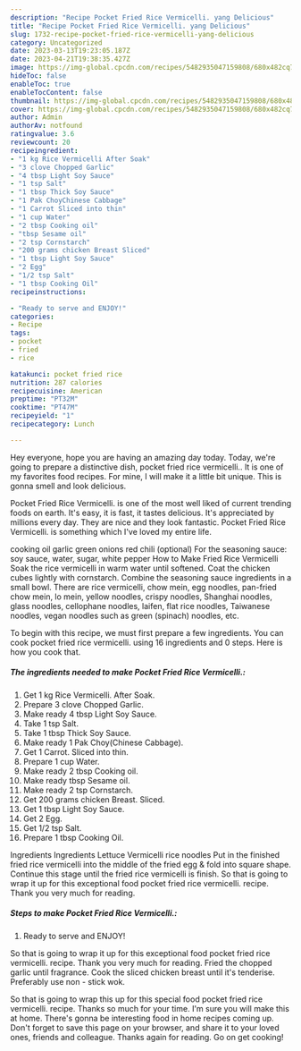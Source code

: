 ```yaml
---
description: "Recipe Pocket Fried Rice Vermicelli. yang Delicious"
title: "Recipe Pocket Fried Rice Vermicelli. yang Delicious"
slug: 1732-recipe-pocket-fried-rice-vermicelli-yang-delicious
category: Uncategorized
date: 2023-03-13T19:23:05.187Z
date: 2023-04-21T19:38:35.427Z
image: https://img-global.cpcdn.com/recipes/5482935047159808/680x482cq70/pocket-fried-rice-vermicelli-recipe-main-photo.jpg
hideToc: false
enableToc: true
enableTocContent: false
thumbnail: https://img-global.cpcdn.com/recipes/5482935047159808/680x482cq70/pocket-fried-rice-vermicelli-recipe-main-photo.jpg
cover: https://img-global.cpcdn.com/recipes/5482935047159808/680x482cq70/pocket-fried-rice-vermicelli-recipe-main-photo.jpg
author: Admin
authorAv: notfound
ratingvalue: 3.6
reviewcount: 20
recipeingredient:
- "1 kg Rice Vermicelli After Soak"
- "3 clove Chopped Garlic"
- "4 tbsp Light Soy Sauce"
- "1 tsp Salt"
- "1 tbsp Thick Soy Sauce"
- "1 Pak ChoyChinese Cabbage"
- "1 Carrot Sliced into thin"
- "1 cup Water"
- "2 tbsp Cooking oil"
- "tbsp Sesame oil"
- "2 tsp Cornstarch"
- "200 grams chicken Breast Sliced"
- "1 tbsp Light Soy Sauce"
- "2 Egg"
- "1/2 tsp Salt"
- "1 tbsp Cooking Oil"
recipeinstructions:

- "Ready to serve and ENJOY!"
categories:
- Recipe
tags:
- pocket
- fried
- rice

katakunci: pocket fried rice 
nutrition: 287 calories
recipecuisine: American
preptime: "PT32M"
cooktime: "PT47M"
recipeyield: "1"
recipecategory: Lunch

---
```



Hey everyone, hope you are having an amazing day today. Today, we're going to prepare a distinctive dish, pocket fried rice vermicelli.. It is one of my favorites food recipes. For mine, I will make it a little bit unique. This is gonna smell and look delicious.

Pocket Fried Rice Vermicelli. is one of the most well liked of current trending foods on earth. It's easy, it is fast, it tastes delicious. It's appreciated by millions every day. They are nice and they look fantastic. Pocket Fried Rice Vermicelli. is something which I've loved my entire life.

cooking oil garlic green onions red chili (optional) For the seasoning sauce: soy sauce, water, sugar, white pepper How to Make Fried Rice Vermicelli Soak the rice vermicelli in warm water until softened. Coat the chicken cubes lightly with cornstarch. Combine the seasoning sauce ingredients in a small bowl. There are rice vermicelli, chow mein, egg noodles, pan-fried chow mein, lo mein, yellow noodles, crispy noodles, Shanghai noodles, glass noodles, cellophane noodles, laifen, flat rice noodles, Taiwanese noodles, vegan noodles such as green (spinach) noodles, etc.


To begin with this recipe, we must first prepare a few ingredients. You can cook pocket fried rice vermicelli. using 16 ingredients and 0 steps. Here is how you cook that.

<!--inarticleads1-->

##### The ingredients needed to make Pocket Fried Rice Vermicelli.:

1. Get 1 kg Rice Vermicelli. After Soak.
1. Prepare 3 clove Chopped Garlic.
1. Make ready 4 tbsp Light Soy Sauce.
1. Take 1 tsp Salt.
1. Take 1 tbsp Thick Soy Sauce.
1. Make ready 1 Pak Choy(Chinese Cabbage).
1. Get 1 Carrot. Sliced into thin.
1. Prepare 1 cup Water.
1. Make ready 2 tbsp Cooking oil.
1. Make ready tbsp Sesame oil.
1. Make ready 2 tsp Cornstarch.
1. Get 200 grams chicken Breast. Sliced.
1. Get 1 tbsp Light Soy Sauce.
1. Get 2 Egg.
1. Get 1/2 tsp Salt.
1. Prepare 1 tbsp Cooking Oil.


Ingredients Ingredients Lettuce Vermicelli rice noodles Put in the finished fried rice vermicelli into the middle of the fried egg &amp; fold into square shape. Continue this stage until the fried rice vermicelli is finish. So that is going to wrap it up for this exceptional food pocket fried rice vermicelli. recipe. Thank you very much for reading. 

<!--inarticleads2-->

##### Steps to make Pocket Fried Rice Vermicelli.:


1. Ready to serve and ENJOY!

So that is going to wrap it up for this exceptional food pocket fried rice vermicelli. recipe. Thank you very much for reading. Fried the chopped garlic until fragrance. Cook the sliced chicken breast until it&#39;s tenderise. Preferably use non - stick wok. 

So that is going to wrap this up for this special food pocket fried rice vermicelli. recipe. Thanks so much for your time. I'm sure you will make this at home. There's gonna be interesting food in home recipes coming up. Don't forget to save this page on your browser, and share it to your loved ones, friends and colleague. Thanks again for reading. Go on get cooking!
